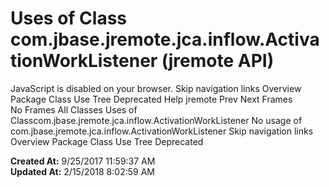 # Uses of Class com.jbase.jremote.jca.inflow.ActivationWorkListener (jremote   API)

JavaScript is disabled on your browser. Skip navigation links Overview Package Class Use Tree Deprecated Help jremote Prev Next Frames No Frames All Classes Uses of Classcom.jbase.jremote.jca.inflow.ActivationWorkListener No usage of com.jbase.jremote.jca.inflow.ActivationWorkListener Skip navigation links Overview Package Class Use Tree Deprecated   

**Created At:** 9/25/2017 11:59:37 AM  
**Updated At:** 2/15/2018 8:02:59 AM  

